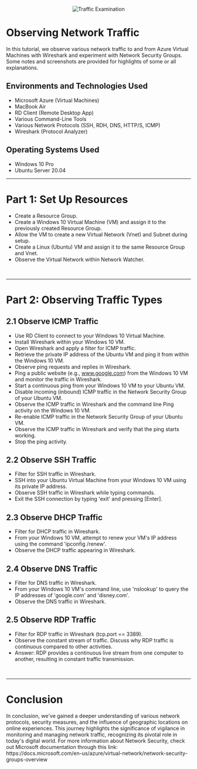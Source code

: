 <p align="center">
<img src="https://i.imgur.com/Ua7udoS.png" alt="Traffic Examination"/>
</p>

<h1>Observing Network Traffic</h1>
In this tutorial, we observe various network traffic to and from Azure Virtual Machines with Wireshark and experiment with Network Security Groups. Some notes and screenshots are provided for highlights of some or all explanations.

<h2>Environments and Technologies Used</h2>

- Microsoft Azure (Virtual Machines)
- MacBook Air
- RD Client (Remote Desktop App)
- Various Command-Line Tools
- Various Network Protocols (SSH, RDH, DNS, HTTP/S, ICMP)
- Wireshark (Protocol Analyzer)

<h2>Operating Systems Used </h2>

- Windows 10 Pro
- Ubuntu Server 20.04

-----

<h1>Part 1: Set Up Resources</h1>

- Create a Resource Group.
- Create a Windows 10 Virtual Machine (VM) and assign it to the previously created Resource Group.
- Allow the VM to create a new Virtual Network (Vnet) and Subnet during setup.
- Create a Linux (Ubuntu) VM and assign it to the same Resource Group and Vnet.
- Observe the Virtual Network within Network Watcher.

</br>

-----

<h1>Part 2: Observing Traffic Types</h1>

<h2>2.1 Observe ICMP Traffic</h2>

- Use RD Client to connect to your Windows 10 Virtual Machine.
- Install Wireshark within your Windows 10 VM.
- Open Wireshark and apply a filter for ICMP traffic.
- Retrieve the private IP address of the Ubuntu VM and ping it from within the Windows 10 VM.
- Observe ping requests and replies in Wireshark.
- Ping a public website (e.g., www.google.com) from the Windows 10 VM and monitor the traffic in Wireshark.
- Start a continuous ping from your Windows 10 VM to your Ubuntu VM.
- Disable incoming (inbound) ICMP traffic in the Network Security Group of your Ubuntu VM.
- Observe the ICMP traffic in Wireshark and the command line Ping activity on the Windows 10 VM.
- Re-enable ICMP traffic in the Network Security Group of your Ubuntu VM.
- Observe the ICMP traffic in Wireshark and verify that the ping starts working.
- Stop the ping activity.

<h2>2.2 Observe SSH Traffic</h2>

- Filter for SSH traffic in Wireshark.
- SSH into your Ubuntu Virtual Machine from your Windows 10 VM using its private IP address.
- Observe SSH traffic in Wireshark while typing commands.
- Exit the SSH connection by typing 'exit' and pressing [Enter].


<h2>2.3 Observe DHCP Traffic</h2>

- Filter for DHCP traffic in Wireshark.
- From your Windows 10 VM, attempt to renew your VM's IP address using the command 'ipconfig /renew'.
- Observe the DHCP traffic appearing in Wireshark.

<h2>2.4 Observe DNS Traffic</h2>

- Filter for DNS traffic in Wireshark.
- From your Windows 10 VM's command line, use 'nslookup' to query the IP addresses of 'google.com' and 'disney.com'.
- Observe the DNS traffic in Wireshark.

<h2>2.5 Observe RDP Traffic</h2>

- Filter for RDP traffic in Wireshark (tcp.port == 3389).
- Observe the constant stream of traffic. Discuss why RDP traffic is continuous compared to other activities.
- Answer: RDP provides a continuous live stream from one computer to another, resulting in constant traffic transmission.

</br>

-----
<h1>Conclusion</h1>
In conclusion, we've gained a deeper understanding of various network protocols, security measures, and the influence of geographic locations on online experiences. This journey highlights the significance of vigilance in monitoring and managing network traffic, recognizing its pivotal role in today's digital world. For more information about Network Security, check out Microsoft documentation through this link: https://docs.microsoft.com/en-us/azure/virtual-network/network-security-groups-overview
